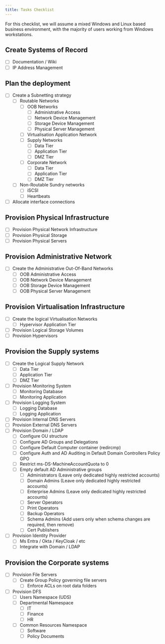 ```yaml
---
title: Tasks Checklist
---
```


For this checklist, we will assume a mixed Windows and Linux based business environment, with the majority of users working from Windows workstations.

## Create Systems of Record

- [ ] Documentation / Wiki
- [ ] IP Address Management

## Plan the deployment

- [ ] Create a Subnetting strategy
  - [ ] Routable Networks
    - [ ] OOB Networks
      - [ ] Administrative Access
      - [ ] Network Device Management
      - [ ] Storage Device Management
      - [ ] Physical Server Management
    - [ ] Virtualisation Application Network
    - [ ] Supply Networks
      - [ ] Data Tier
      - [ ] Application Tier
      - [ ] DMZ Tier
    - [ ] Corporate Network
      - [ ] Data Tier
      - [ ] Application Tier
      - [ ] DMZ Tier
  - [ ] Non-Routable Sundry networks
    - [ ] iSCSI
    - [ ] Heartbeats
- [ ] Allocate interface connections

## Provision Physical Infrastructure

- [ ] Provision Physical Network Infrastructure
- [ ] Provision Physical Storage
- [ ] Provision Physical Servers

## Provision Administrative Network

- [ ] Create the Administrative Out-Of-Band Networks
  - [ ] OOB Administrative Access
  - [ ] OOB Network Device Management
  - [ ] OOB Storage Device Management
  - [ ] OOB Physical Server Management

## Provision Virtualisation Infrastructure

- [ ] Create the logical Virtualisation Networks
  - [ ] Hypervisor Application Tier
- [ ] Provision Logical Storage Volumes
- [ ] Provision Hypervisors

## Provision the Supply systems

- [ ] Create the Logical Supply Network
  - [ ] Data Tier
  - [ ] Application Tier
  - [ ] DMZ Tier
- [ ] Provision Monitoring System
  - [ ] Monitoring Database
  - [ ] Monitoring Application
- [ ] Provision Logging System
  - [ ] Logging Database
  - [ ] Logging Application
- [ ] Provision Internal DNS Servers
- [ ] Provision External DNS Servers
- [ ] Provision Domain / LDAP
  - [ ] Configure OU structure
  - [ ] Configure AD Groups and Delegations
  - [ ] Configure Default Computer container (redircmp)
  - [ ] Configure Auth and AD Auditing in Default Domain Controllers Policy GPO
  - [ ] Restrict ms-DS-MachineAccountQuota to 0
  - [ ] Empty default AD Administrative groups
    - [ ] Administrators (Leave only dedicated highly restricted accounts)
    - [ ] Domain Admins (Leave only dedicated highly restricted accounts)
    - [ ] Enterprise Admins (Leave only dedicated highly restricted accounts)
    - [ ] Server Operators
    - [ ] Print Operators
    - [ ] Backup Operators
    - [ ] Schema Admins (Add users only when schema changes are required, then remove)
    - [ ] Cert Publishers
- [ ] Provision Identity Provider
  - [ ] Ms Entra / Okta / KeyCloak / etc
  - [ ] Integrate with Domain / LDAP

## Provision the Corporate systems

- [ ] Provision File Servers
  - [ ] Create Group Policy governing file servers
    - [ ] Enforce ACLs on root data folders
- [ ] Provision DFS
  - [ ] Users Namespace (UDS)
  - [ ] Departmental Namespace
    - [ ] IT
    - [ ] Finance
    - [ ] HR
  - [ ] Common Resources Namespace
    - [ ] Software
    - [ ] Policy Documents
